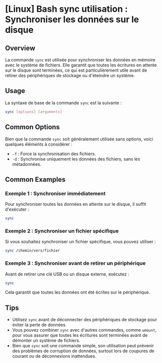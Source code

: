 # [Linux] Bash sync utilisation : Synchroniser les données sur le disque

## Overview
La commande `sync` est utilisée pour synchroniser les données en mémoire avec le système de fichiers. Elle garantit que toutes les écritures en attente sur le disque sont terminées, ce qui est particulièrement utile avant de retirer des périphériques de stockage ou d'éteindre un système.

## Usage
La syntaxe de base de la commande `sync` est la suivante :

```bash
sync [options] [arguments]
```

## Common Options
Bien que la commande `sync` soit généralement utilisée sans options, voici quelques éléments à considérer :

- `-f` : Force la synchronisation des fichiers.
- `-d` : Synchronise uniquement les données des fichiers, sans les métadonnées.

## Common Examples

### Exemple 1 : Synchroniser immédiatement
Pour synchroniser toutes les données en attente sur le disque, il suffit d'exécuter :

```bash
sync
```

### Exemple 2 : Synchroniser un fichier spécifique
Si vous souhaitez synchroniser un fichier spécifique, vous pouvez utiliser :

```bash
sync /chemin/vers/fichier
```

### Exemple 3 : Synchroniser avant de retirer un périphérique
Avant de retirer une clé USB ou un disque externe, exécutez :

```bash
sync
```

Cela garantit que toutes les données ont été écrites sur le périphérique.

## Tips
- Utilisez `sync` avant de déconnecter des périphériques de stockage pour éviter la perte de données.
- Vous pouvez combiner `sync` avec d'autres commandes, comme `umount`, pour vous assurer que toutes les écritures sont terminées avant de démonter un système de fichiers.
- Bien que `sync` soit une commande simple, son utilisation peut prévenir des problèmes de corruption de données, surtout lors de coupures de courant ou de déconnexions inattendues.